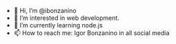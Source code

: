 - 👋 Hi, I’m @ibonzanino
- 👀 I’m interested in web development.
- 🌱 I’m currently learning node.js
- 📫 How to reach me: Igor Bonzanino in all social media
